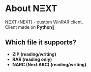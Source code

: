 # About NΞXT
NΞXT (NEXT) - custom WinRAR client.  
Client made on **Python🐍**

## Which file it supports?
- **ZIP (reading/writing)**
- **RAR (reading only)**
- **NARC (Next ARC) (reading/writing)**
